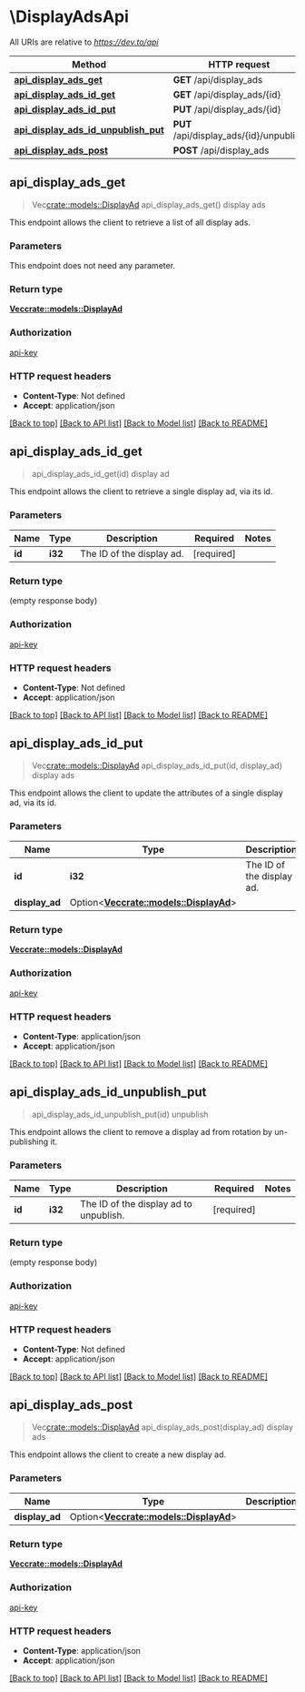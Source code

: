 # \DisplayAdsApi

All URIs are relative to *https://dev.to/api*

Method | HTTP request | Description
------------- | ------------- | -------------
[**api_display_ads_get**](DisplayAdsApi.md#api_display_ads_get) | **GET** /api/display_ads | display ads
[**api_display_ads_id_get**](DisplayAdsApi.md#api_display_ads_id_get) | **GET** /api/display_ads/{id} | display ad
[**api_display_ads_id_put**](DisplayAdsApi.md#api_display_ads_id_put) | **PUT** /api/display_ads/{id} | display ads
[**api_display_ads_id_unpublish_put**](DisplayAdsApi.md#api_display_ads_id_unpublish_put) | **PUT** /api/display_ads/{id}/unpublish | unpublish
[**api_display_ads_post**](DisplayAdsApi.md#api_display_ads_post) | **POST** /api/display_ads | display ads



## api_display_ads_get

> Vec<crate::models::DisplayAd> api_display_ads_get()
display ads

This endpoint allows the client to retrieve a list of all display ads.

### Parameters

This endpoint does not need any parameter.

### Return type

[**Vec<crate::models::DisplayAd>**](DisplayAd.md)

### Authorization

[api-key](../README.md#api-key)

### HTTP request headers

- **Content-Type**: Not defined
- **Accept**: application/json

[[Back to top]](#) [[Back to API list]](../README.md#documentation-for-api-endpoints) [[Back to Model list]](../README.md#documentation-for-models) [[Back to README]](../README.md)


## api_display_ads_id_get

> api_display_ads_id_get(id)
display ad

This endpoint allows the client to retrieve a single display ad, via its id.

### Parameters


Name | Type | Description  | Required | Notes
------------- | ------------- | ------------- | ------------- | -------------
**id** | **i32** | The ID of the display ad. | [required] |

### Return type

 (empty response body)

### Authorization

[api-key](../README.md#api-key)

### HTTP request headers

- **Content-Type**: Not defined
- **Accept**: application/json

[[Back to top]](#) [[Back to API list]](../README.md#documentation-for-api-endpoints) [[Back to Model list]](../README.md#documentation-for-models) [[Back to README]](../README.md)


## api_display_ads_id_put

> Vec<crate::models::DisplayAd> api_display_ads_id_put(id, display_ad)
display ads

This endpoint allows the client to update the attributes of a single display ad, via its id.

### Parameters


Name | Type | Description  | Required | Notes
------------- | ------------- | ------------- | ------------- | -------------
**id** | **i32** | The ID of the display ad. | [required] |
**display_ad** | Option<[**Vec<crate::models::DisplayAd>**](DisplayAd.md)> |  |  |

### Return type

[**Vec<crate::models::DisplayAd>**](DisplayAd.md)

### Authorization

[api-key](../README.md#api-key)

### HTTP request headers

- **Content-Type**: application/json
- **Accept**: application/json

[[Back to top]](#) [[Back to API list]](../README.md#documentation-for-api-endpoints) [[Back to Model list]](../README.md#documentation-for-models) [[Back to README]](../README.md)


## api_display_ads_id_unpublish_put

> api_display_ads_id_unpublish_put(id)
unpublish

This endpoint allows the client to remove a display ad from rotation by un-publishing it.

### Parameters


Name | Type | Description  | Required | Notes
------------- | ------------- | ------------- | ------------- | -------------
**id** | **i32** | The ID of the display ad to unpublish. | [required] |

### Return type

 (empty response body)

### Authorization

[api-key](../README.md#api-key)

### HTTP request headers

- **Content-Type**: Not defined
- **Accept**: application/json

[[Back to top]](#) [[Back to API list]](../README.md#documentation-for-api-endpoints) [[Back to Model list]](../README.md#documentation-for-models) [[Back to README]](../README.md)


## api_display_ads_post

> Vec<crate::models::DisplayAd> api_display_ads_post(display_ad)
display ads

This endpoint allows the client to create a new display ad.

### Parameters


Name | Type | Description  | Required | Notes
------------- | ------------- | ------------- | ------------- | -------------
**display_ad** | Option<[**Vec<crate::models::DisplayAd>**](DisplayAd.md)> |  |  |

### Return type

[**Vec<crate::models::DisplayAd>**](DisplayAd.md)

### Authorization

[api-key](../README.md#api-key)

### HTTP request headers

- **Content-Type**: application/json
- **Accept**: application/json

[[Back to top]](#) [[Back to API list]](../README.md#documentation-for-api-endpoints) [[Back to Model list]](../README.md#documentation-for-models) [[Back to README]](../README.md)

